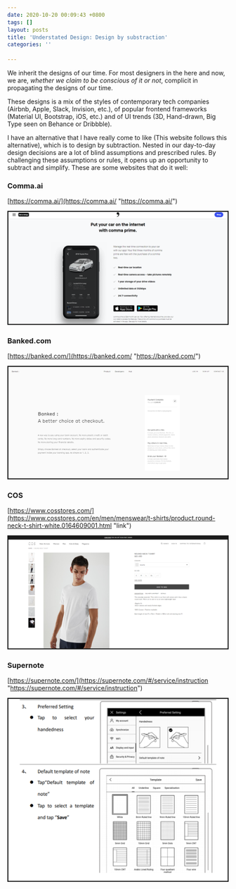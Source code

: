 ```yaml
---
date: 2020-10-20 00:09:43 +0800
tags: []
layout: posts
title: 'Understated Design: Design by substraction'
categories: ''

---
```

We inherit the designs of our time. For most designers in the here and now, we are, _whether we claim to be conscious of it or not_, complicit in propagating the designs of our time. 

These designs is a mix of the styles of contemporary tech companies (Airbnb, Apple, Slack, Invision, etc.), of popular frontend frameworks (Material UI, Bootstrap, iOS, etc.) and of UI trends (3D, Hand-drawn, Big Type seen on Behance or Dribbble).

I have an alternative that I have really come to like (This website follows this alternative), which is to design by subtraction. Nested in our day-to-day design decisions are a lot of blind assumptions and prescribed rules. By challenging these assumptions or rules, it opens up an opportunity to subtract and simplify. These are some websites that do it well:

### Comma.ai

[https://comma.ai/](https://comma.ai/ "https://comma.ai/")

![](/uploads/image-5.png)

### Banked.com

[https://banked.com/](https://banked.com/ "https://banked.com/")

![](/uploads/image-1.png)

### COS

[https://www.cosstores.com/](https://www.cosstores.com/en/men/menswear/t-shirts/product.round-neck-t-shirt-white.0164609001.html "link")

![](/uploads/image-3.png)

### Supernote

[https://supernote.com/](https://supernote.com/#/service/instruction "https://supernote.com/#/service/instruction")

![](/uploads/image-6.png)